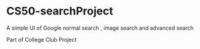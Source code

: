 # CS50-searchProject

A simple UI of Google normal search , image search and advanced search

Part of College Club Project
